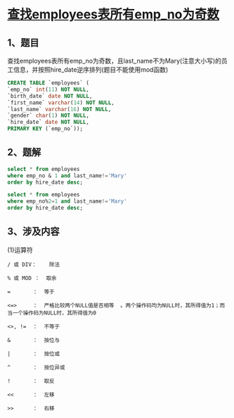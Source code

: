 # [查找employees表所有emp_no为奇数](https://www.nowcoder.com/practice/a32669eb1d1740e785f105fa22741d5c?tpId=82&&tqId=29767&rp=1&ru=/ta/sql&qru=/ta/sql/question-ranking)

## 1、题目

查找employees表所有emp_no为奇数，且last_name不为Mary(注意大小写)的员工信息，并按照hire_date逆序排列(题目不能使用mod函数)

```sql
CREATE TABLE `employees` (
`emp_no` int(11) NOT NULL,
`birth_date` date NOT NULL,
`first_name` varchar(14) NOT NULL,
`last_name` varchar(16) NOT NULL,
`gender` char(1) NOT NULL,
`hire_date` date NOT NULL,
PRIMARY KEY (`emp_no`));
```

## 2、题解


```sql
select * from employees
where emp_no & 1 and last_name!='Mary'
order by hire_date desc;
```

```sql
select * from employees
where emp_no%2=1 and last_name!='Mary'
order by hire_date desc;
```

## 3、涉及内容

(1)运算符

	/ 或 DIV：	除法

	% 或 MOD	：  取余

	=		：  等于	

	<=>	    ：  严格比较两个NULL值是否相等	。两个操作码均为NULL时，其所得值为1；而当一个操作码为NULL时，其所得值为0

	<>, !=	：  不等于

	&       ：  按位与

	|       ：  按位或

	^       ：  按位异或

	!       ：  取反

	<<      ：  左移
	
	>>      ：  右移